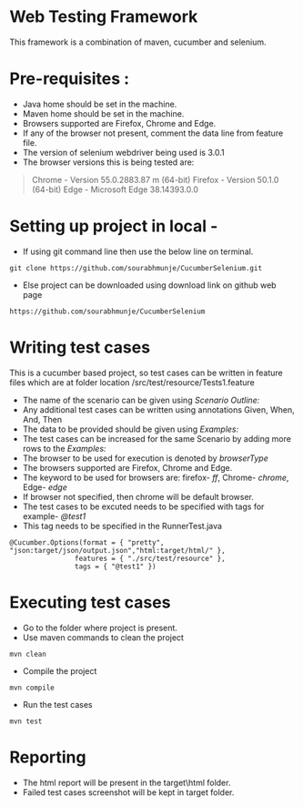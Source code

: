 # Web Testing Framework
This framework is a combination of maven, cucumber and selenium.

# Pre-requisites :
- Java home should be set in the machine.
- Maven home should be set in the machine.
- Browsers supported are Firefox, Chrome and Edge.
- If any of the browser not present, comment the data line from feature file.
- The version of selenium webdriver being used is 3.0.1
- The browser versions this is being tested are:

> Chrome - Version 55.0.2883.87 m (64-bit)
> Firefox - Version 50.1.0 (64-bit)
> Edge - Microsoft Edge 38.14393.0.0

# Setting up project in local - 
- If using git command line then use the below line on terminal.
```
git clone https://github.com/sourabhmunje/CucumberSelenium.git
```

- Else project can be downloaded using download link on github web page

```
https://github.com/sourabhmunje/CucumberSelenium
```

# Writing test cases 
This is a cucumber based project, so test cases can be written in feature files which are at folder location /src/test/resource/Tests1.feature

- The name of the scenario can be given using _Scenario Outline:_
- Any additional test cases can be written using annotations Given, When, And, Then
- The data to be provided should be given using _Examples:_
- The test cases can be increased for the same Scenario by adding more rows to the _Examples:_
- The browser to be used for execution is denoted by _browserType_
- The browsers supported are Firefox, Chrome and Edge.
- The keyword to be used for browsers are: firefox- _ff_, Chrome- _chrome_, Edge- _edge_
- If browser not specified, then chrome will be default browser.
- The test cases to be excuted needs to be specified with tags for example- _@test1_
- This tag needs to be specified in the RunnerTest.java
```
@Cucumber.Options(format = { "pretty", "json:target/json/output.json","html:target/html/" },
				features = { "./src/test/resource" },
				tags = { "@test1" })
```

# Executing test cases

- Go to the folder where project is present.
- Use maven commands to clean the project
```
mvn clean
```
- Compile the project
```
mvn compile
```
- Run the test cases
```
mvn test
```

# Reporting 
- The html report will be present in the target\html folder.
- Failed test cases screenshot will be kept in target folder.



